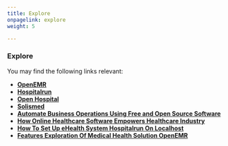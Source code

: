 ```yaml
---
title: Explore
onpagelink: explore
weight: 5

---
```


### **Explore**

You may find the following links relevant:

*   **[OpenEMR](https://products.containerize.com/healthcare-technologies/openemr/)**
*   **[Hospitalrun](https://products.containerize.com/healthcare-technologies/hospitalrun/)**
*   **[Open Hospital](https://products.containerize.com/healthcare-technologies/open-hospital/)**
*   **[Solismed](https://products.containerize.com/healthcare-technologies/solismed/)**
*   **[Automate Business Operations Using Free and Open Source Software](https://blog.containerize.com/2020/08/27/automate-business-operations-using-open-source-software/)**
*   **[How Online Healthcare Software Empowers Healthcare Industry](https://blog.containerize.com/2021/02/12/how-online-healthcare-software-empowers-healthcare-industry/)**
*   **[How To Set Up eHealth System Hospitalrun On Localhost](https://blog.containerize.com/2021/02/19/how-to-set-up-ehealth-system-hospitalrun-on-localhost/)**
*   **[Features Exploration Of Medical Health Solution OpenEMR](https://blog.containerize.com/2021/02/26/features-exploration-of-medical-health-solution-openemr/)**
